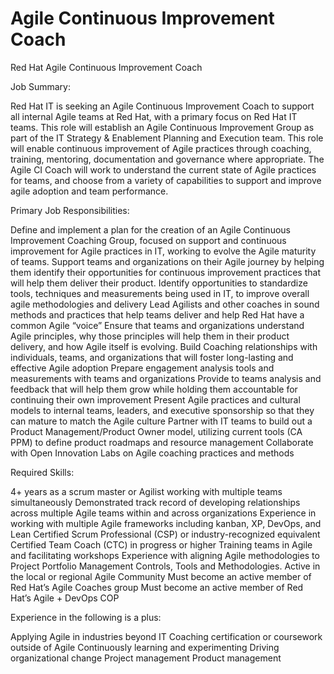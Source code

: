 # Agile Continuous Improvement Coach
Red Hat Agile Continuous Improvement Coach 

Job Summary:

Red Hat IT is seeking an Agile Continuous Improvement Coach to support all internal Agile teams at Red Hat, with a primary focus on Red Hat IT teams.  This role will establish an Agile Continuous Improvement Group as part of the IT Strategy & Enablement Planning and Execution team.  This role will enable continuous improvement of Agile practices through coaching, training, mentoring, documentation and governance where appropriate.  The Agile CI Coach will work to understand the current state of Agile practices for teams, and choose from a variety of capabilities to support and improve agile adoption and team performance.  
 
Primary Job Responsibilities:

Define and implement a plan for the creation of an Agile Continuous Improvement Coaching Group, focused on support and continuous improvement for Agile practices in IT, working to evolve the Agile maturity of teams.
Support teams and organizations on their Agile journey by helping them identify their opportunities for continuous improvement practices that will help them deliver their product.
Identify opportunities to standardize tools, techniques and measurements being used in IT, to improve overall agile methodologies and delivery
Lead Agilists and other coaches in sound methods and practices that help teams deliver and help Red Hat have a common Agile “voice”
Ensure that teams and organizations understand Agile principles, why those principles will help them in their product delivery, and how Agile itself is evolving.
Build Coaching relationships with individuals, teams, and organizations that will foster long-lasting and effective Agile adoption
Prepare engagement analysis tools and measurements with teams and organizations
Provide to teams analysis and feedback that will help them grow while holding them accountable for continuing their own improvement
Present Agile practices and cultural models to internal teams, leaders, and executive sponsorship so that they can mature to match the Agile culture
Partner with IT teams to build out a Product Management/Product Owner model, utilizing current tools (CA PPM) to define product roadmaps and resource management
Collaborate with Open Innovation Labs on Agile coaching practices and methods

Required Skills:

4+ years as a scrum master or Agilist working with multiple teams simultaneously
Demonstrated track record of developing relationships across multiple Agile teams within and across organizations
Experience in working with multiple Agile frameworks including kanban, XP, DevOps, and Lean 
Certified Scrum Professional (CSP) or industry-recognized equivalent
Certified Team Coach (CTC) in progress or higher
Training teams in Agile and facilitating workshops
Experience with aligning Agile methodologies to Project Portfolio Management Controls, Tools and Methodologies.
Active in the local or regional Agile Community
Must become an active member of Red Hat’s Agile Coaches group
Must become an active member of Red Hat’s Agile + DevOps COP

Experience in the following is a plus:

Applying Agile in industries beyond IT
Coaching certification or coursework outside of Agile
Continuously learning and experimenting
Driving organizational change
Project management
Product management





